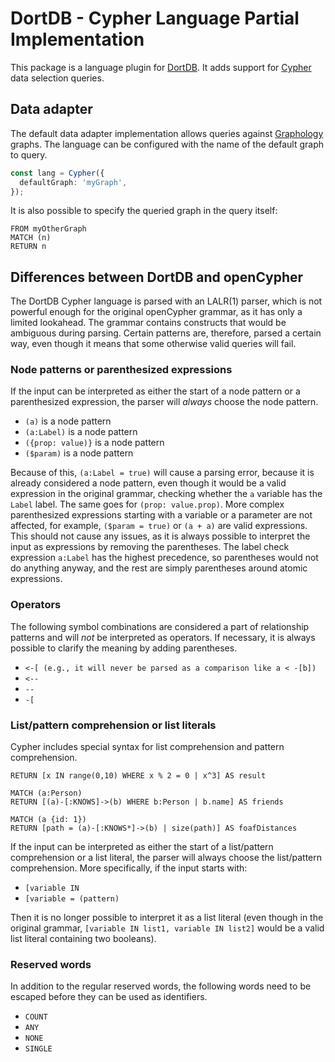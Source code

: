 # DortDB - Cypher Language Partial Implementation

This package is a language plugin for [DortDB](https://github.com/filipjezek/dortdb). It adds support for [Cypher](https://opencypher.org/) data selection queries.

## Data adapter

The default data adapter implementation allows queries against [Graphology](https://graphology.github.io/) graphs. The language can be configured with the name of the default graph to query.

```ts
const lang = Cypher({
  defaultGraph: 'myGraph',
});
```

It is also possible to specify the queried graph in the query itself:

```cypher
FROM myOtherGraph
MATCH (n)
RETURN n
```

## Differences between DortDB and openCypher

The DortDB Cypher language is parsed with an LALR(1) parser, which is not powerful enough for the original openCypher grammar, as it has only a limited lookahead. The grammar contains constructs that would be ambiguous during parsing. Certain patterns are, therefore, parsed a certain way, even though it means that some otherwise valid queries will fail.

### Node patterns or parenthesized expressions

If the input can be interpreted as either the start of a node pattern or a
parenthesized expression, the parser will _always_ choose the node pattern.

- `(a)` is a node pattern
- `(a:Label)` is a node pattern
- `({prop: value)}` is a node pattern
- `($param)` is a node pattern

Because of this, `(a:Label = true)` will cause a parsing error, because it is already considered a node pattern, even though it would be a valid expression in the original grammar, checking whether the `a` variable has the `Label` label. The same goes for `(prop: value.prop)`. More complex parenthesized expressions starting with a variable or a parameter are not affected, for example, `($param = true)` or `(a + a)` are valid expressions.
This should not cause any issues, as it is always possible to interpret the input as expressions by removing the parentheses. The label check expression `a:Label` has the highest precedence, so parentheses would not do anything anyway, and the rest are simply parentheses around atomic expressions.

### Operators

The following symbol combinations are considered a part of relationship patterns and will _not_ be interpreted as operators. If necessary, it is always possible to clarify the meaning by adding parentheses.

- `<-[ (e.g., it will never be parsed as a comparison like a < -[b])`
- `<--`
- `--`
- `-[`

### List/pattern comprehension or list literals

Cypher includes special syntax for list comprehension and pattern comprehension.

```cypher
RETURN [x IN range(0,10) WHERE x % 2 = 0 | x^3] AS result
```

```cypher
MATCH (a:Person)
RETURN [(a)-[:KNOWS]->(b) WHERE b:Person | b.name] AS friends
```

```cypher
MATCH (a {id: 1})
RETURN [path = (a)-[:KNOWS*]->(b) | size(path)] AS foafDistances
```

If the input can be interpreted as either the start of a list/pattern comprehension or a list literal, the parser will always choose the list/pattern comprehension. More specifically, if the input starts with:

- `[variable IN`
- `[variable = (pattern)`

Then it is no longer possible to interpret it as a list literal (even though in the original grammar, `[variable IN list1, variable IN list2]` would be a valid list literal containing two booleans).

### Reserved words

In addition to the regular reserved words, the following words need to be
escaped before they can be used as identifiers.

- `COUNT`
- `ANY`
- `NONE`
- `SINGLE`
